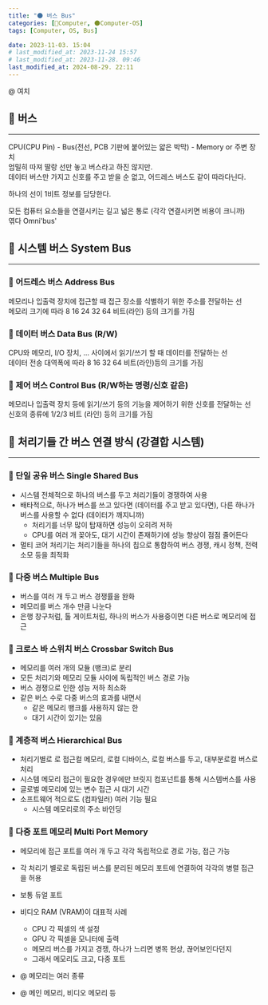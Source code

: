 ```yaml
---
title: "🌑 버스 Bus"
categories: [💫Computer, 🌑Computer-OS]
tags: [Computer, OS, Bus]

date: 2023-11-03. 15:04
# last_modified_at: 2023-11-24 15:57
# last_modified_at: 2023-11-28. 09:46
last_modified_at: 2024-08-29. 22:11
---
```


@ 여치  

## 💫 버스

---

CPU(CPU Pin) - Bus(전선, PCB 기판에 붙어있는 얇은 박막) - Memory or 주변 장치  
엄밀히 따져 딸랑 선만 놓고 버스라고 하진 않지만.  
데이터 버스만 가지고 신호를 주고 받을 순 없고, 어드레스 버스도 같이 따라다닌다.  

하나의 선이 1비트 정보를 담당한다.  

모든 컴퓨터 요소들을 연결시키는 길고 넓은 통로 (각각 연결시키면 비용이 크니까)  
엮다 Omni'bus'  

## 💫 시스템 버스 System Bus

---

### 🫧 어드레스 버스 Address Bus  

메모리나 입출력 장치에 접근할 때 접근 장소를 식별하기 위한 주소를 전달하는 선  
메모리 크기에 따라 8 16 24 32 64 비트(라인) 등의 크기를 가짐  

### 🫧 데이터 버스 Data Bus (R/W)  

CPU와 메모리, I/O 장치, ... 사이에서 읽기/쓰기 할 때 데이터를 전달하는 선  
데이터 전송 대역폭에 따라 8 16 32 64 비트(라인)등의 크기를 가짐  

### 🫧 제어 버스 Control Bus (R/W하는 명령/신호 같은)  

메모리나 입출력 장치 등에 읽기/쓰기 등의 기능을 제어하기 위한 신호를 전달하는 선  
신호의 종류에 1/2/3 비트 (라인) 등의 크기를 가짐  

## 💫 처리기들 간 버스 연결 방식 (강결합 시스템)

---

### 🫧 단일 공유 버스 Single Shared Bus

- 시스템 전체적으로 하나의 버스를 두고 처리기들이 경쟁하여 사용  
- 배타적으로, 하나가 버스를 쓰고 있다면 (데이터를 주고 받고 있다면), 다른 하나가 버스를 사용할 수 없다 (데이터가 깨지니까)  
  - 처리기를 너무 많이 탑재하면 성능이 오히려 저하
  - CPU를 여러 개 꽂아도, 대기 시간이 존재하기에 성능 향상이 점점 줄어든다
- 멀티 코어 처리기는 처리기들을 하나의 칩으로 통합하여 버스 경쟁, 캐시 정책, 전력 소모 등을 최적화

### 🫧 다중 버스 Multiple Bus

- 버스를 여러 개 두고 버스 경쟁률을 완화
- 메모리를 버스 개수 만큼 나눈다
- 은행 창구처럼, 톨 게이트처럼, 하나의 버스가 사용중이면 다른 버스로 메모리에 접근

### 🫧 크로스 바 스위치 버스 Crossbar Switch Bus

- 메모리를 여러 개의 모듈 (뱅크)로 분리
- 모든 처리기와 메모리 모듈 사이에 독립적인 버스 경로 가능
- 버스 경쟁으로 인한 성능 저하 최소화
- 같은 버스 수로 다중 버스의 효과를 내면서
  - 같은 메모리 뱅크를 사용하지 않는 한
  - 대기 시간이 있기는 있음

### 🫧 계층적 버스 Hierarchical Bus

- 처리기별로 로 접근컬 메모리, 로컬 디바이스, 로컬 버스를 두고, 대부분로컬 버스로 처리
- 시스템 메모리 접근이 필요한 경우에만 브릿지 컴포넌트를 통해 시스템버스를 사용
- 글로벌 메모리에 있는 변수 접근 시 대기 시간
- 소프트웨어 적으로도 (컴파일러) 여러 기능 필요
  - 시스템 메모리로의 주소 바인딩

### 🫧 다중 포트 메모리 Multi Port Memory

- 메모리에 접근 포트를 여러 개 두고 각각 독립적으로 경로 가능, 접근 가능
- 각 처리기 별로로 독립된 버스를 분리된 메모리 포트에 연결하여 각각의 병렬 접근을 허용
- 보통 듀얼 포트
- 비디오 RAM (VRAM)이 대표적 사례
  - CPU 각 픽셀의 색 설정
  - GPU 각 픽셀을 모니터에 출력
  - 메모리 버스를 가지고 경쟁, 하나가 느리면 병목 현상, 끊어보인다던지  
  - 그래서 메모리도 크고, 다중 포트  

- @ 메모리는 여러 종류
- @ 메인 메모리, 비디오 메모리 등
